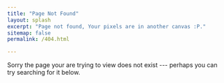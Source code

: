 ```yaml
---
title: "Page Not Found"
layout: splash
excerpt: "Page not found, Your pixels are in another canvas :P."
sitemap: false
permalink: /404.html

---
```


Sorry the page your are trying to view does not exist --- perhaps you can try searching for it below.

<script type="text/javascript">
  var GOOG_FIXURL_LANG = 'en';
  var GOOG_FIXURL_SITE = '{{ site.url }}'
</script>
<script type="text/javascript"
  src="//linkhelp.clients.google.com/tbproxy/lh/wm/fixurl.js">
</script>
